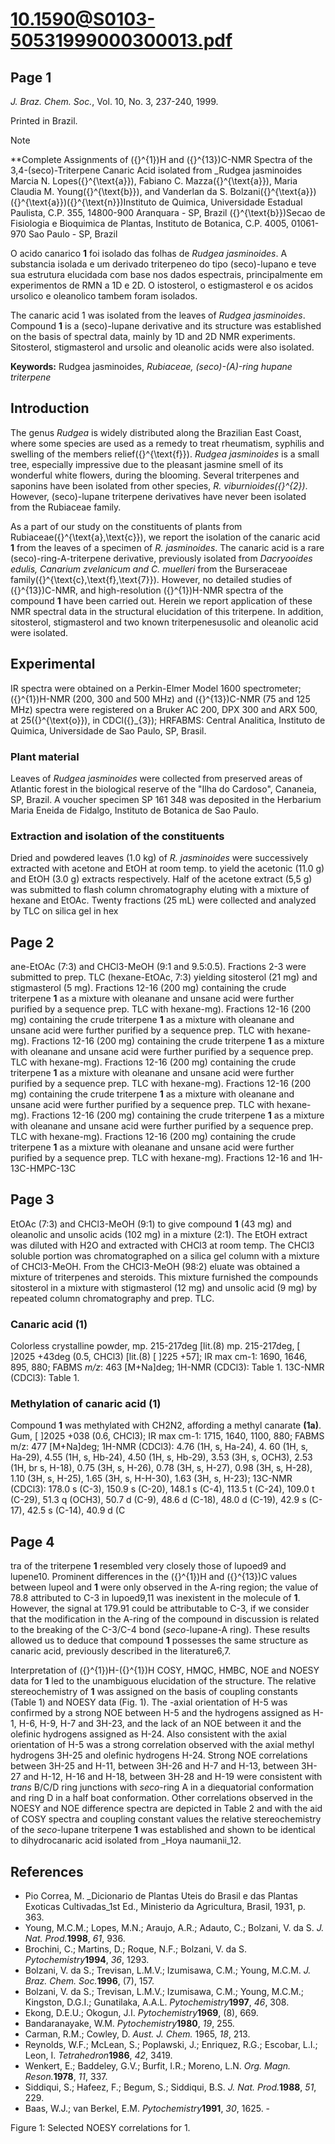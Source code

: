 # 10.1590@S0103-50531999000300013.pdf

## Page 1

_J. Braz. Chem. Soc._, Vol. 10, No. 3, 237-240, 1999.

Printed in Brazil.

Note

**Complete Assignments of \({}^{1}\)H and \({}^{13}\)C-NMR Spectra of the 3,4-\(seco\)-Triterpene Canaric Acid isolated from _Rudgea jasminoides Marcia N. Lopes\({}^{\text{a}}\), Fabiano C. Mazza\({}^{\text{a}}\), Maria Claudia M. Young\({}^{\text{b}}\), and Vanderlan da S. Bolzani\({}^{\text{a}}\)\({}^{\text{a}}\)\({}^{\text{n}}\)Instituto de Quimica, Universidade Estadual Paulista, C.P. 355, 14800-900 Aranquara - SP, Brazil \({}^{\text{b}}\)Secao de Fisiologia e Bioquimica de Plantas, Instituto de Botanica, C.P. 4005, 01061-970 Sao Paulo - SP, Brazil

O acido canarico **1** foi isolado das folhas de _Rudgea jasminoides_. A substancia isolada e um derivado triterpeneo do tipo \(seco\)-lupano e teve sua estrutura elucidada com base nos dados espectrais, principalmente em experimentos de RMN a 1D e 2D. O istosterol, o estigmasterol e os acidos ursolico e oleanolico tambem foram isolados.

The canaric acid 1 was isolated from the leaves of _Rudgea jasminoides_. Compound **1** is a \(seco\)-lupane derivative and its structure was established on the basis of spectral data, mainly by 1D and 2D NMR experiments. Sitosterol, stigmasterol and ursolic and oleanolic acids were also isolated.

**Keywords:** Rudgea jasminoides, _Rubiaceae, \(seco\)-\(A\)-ring hupane triterpene_

## Introduction

The genus _Rudgea_ is widely distributed along the Brazilian East Coast, where some species are used as a remedy to treat rheumatism, syphilis and swelling of the members relief\({}^{\text{f}}\). _Rudgea jasminoides_ is a small tree, especially impressive due to the pleasant jasmine smell of its wonderful white flowers, during the blooming. Several triterpenes and saponins have been isolated from other species, _R. viburnioides\({}^{2}\)_. However, \(seco\)-lupane triterpene derivatives have never been isolated from the Rubiaceae family.

As a part of our study on the constituents of plants from Rubiaceae\({}^{\text{a},\text{c}}\), we report the isolation of the canaric acid **1** from the leaves of a specimen of _R. jasminoides_. The canaric acid is a rare \(seco\)-ring-A-triterpene derivative, previously isolated from _Dacryooides edulis, Canarium zvelanicum and C. muelleri_ from the Burseraceae family\({}^{\text{c},\text{f},\text{7}}\). However, no detailed studies of \({}^{13}\)C-NMR, and high-resolution \({}^{1}\)H-NMR spectra of the compound **1** have been carried out. Herein we report application of these NMR spectral data in the structural elucidation of this triterpene. In addition, sitosterol, stigmasterol and two known triterpenesusolic and oleanolic acid were isolated.

## Experimental

IR spectra were obtained on a Perkin-Elmer Model 1600 spectrometer; \({}^{1}\)H-NMR (200, 300 and 500 MHz) and \({}^{13}\)C-NMR (75 and 125 MHz) spectra were registered on a Bruker AC 200, DPX 300 and ARX 500, at 25\({}^{\text{o}}\), in CDCl\({}_{3}\); HRFABMS: Central Analitica, Instituto de Quimica, Universidade de Sao Paulo, SP, Brasil.

### Plant material

Leaves of _Rudgea jasminoides_ were collected from preserved areas of Atlantic forest in the biological reserve of the "Ilha do Cardoso", Cananeia, SP, Brazil. A voucher specimen SP 161 348 was deposited in the Herbarium Maria Eneida de Fidalgo, Instituto de Botanica de Sao Paulo.

### Extraction and isolation of the constituents

Dried and powdered leaves (1.0 kg) of _R. jasminoides_ were successively extracted with acetone and EtOH at room temp. to yield the acetonic (11.0 g) and EtOH (3.0 g) extracts respectively. Half of the acetone extract (5,5 g) was submitted to flash column chromatography eluting with a mixture of hexane and EtOAc. Twenty fractions (25 mL) were collected and analyzed by TLC on silica gel in hex 

## Page 2

ane-EtOAc (7:3) and CHCl3-MeOH (9:1 and 9.5:0.5). Fractions 2-3 were submitted to prep. TLC (hexane-EtOAc, 7:3) yielding sitosterol (21 mg) and stigmasterol (5 mg). Fractions 12-16 (200 mg) containing the crude triterpene **1** as a mixture with oleanane and unsane acid were further purified by a sequence prep. TLC with hexane-mg). Fractions 12-16 (200 mg) containing the crude triterpene **1** as a mixture with oleanane and unsane acid were further purified by a sequence prep. TLC with hexane-mg). Fractions 12-16 (200 mg) containing the crude triterpene **1** as a mixture with oleanane and unsane acid were further purified by a sequence prep. TLC with hexane-mg). Fractions 12-16 (200 mg) containing the crude triterpene **1** as a mixture with oleanane and unsane acid were further purified by a sequence prep. TLC with hexane-mg). Fractions 12-16 (200 mg) containing the crude triterpene **1** as a mixture with oleanane and unsane acid were further purified by a sequence prep. TLC with hexane-mg). Fractions 12-16 (200 mg) containing the crude triterpene **1** as a mixture with oleanane and unsane acid were further purified by a sequence prep. TLC with hexane-mg). Fractions 12-16 (200 mg) containing the crude triterpene **1** as a mixture with oleanane and unsane acid were further purified by a sequence prep. TLC with hexane-mg). Fractions 12-16 and 1H-13C-HMPC-13C

## Page 3

EtOAc (7:3) and CHCl3-MeOH (9:1) to give compound **1** (43 mg) and oleanolic and unsolic acids (102 mg) in a mixture (2:1). The EtOH extract was diluted with H2O and extracted with CHCl3 at room temp. The CHCl3 soluble portion was chromatographed on a silica gel column with a mixture of CHCl3-MeOH. From the CHCl3-MeOH (98:2) eluate was obtained a mixture of triterpenes and steroids. This mixture furnished the compounds sitosterol in a mixture with stigmasterol (12 mg) and unsolic acid (9 mg) by repeated column chromatography and prep. TLC.

### Canaric acid (1)

Colorless crystalline powder, mp. 215-217deg [lit.(8) mp. 215-217deg, [ ]2025 +43deg (0.5, CHCl3) [lit.(8) [ ]225 +57]; IR max cm-1: 1690, 1646, 895, 880; FABMS _m/z_: 463 [M+Na]deg; 1H-NMR (CDCl3): Table 1. 13C-NMR (CDCl3): Table 1.

### Methylation of canaric acid (1)

Compound **1** was methylated with CH2N2, affording a methyl canarate **(1a)**. Gum, [ ]2025 +038 (0.6, CHCl3); IR max cm-1: 1715, 1640, 1100, 880; FABMS m/z: 477 [M+Na]deg; 1H-NMR (CDCl3): 4.76 (1H, s, Ha-24), 4. 60 (1H, s, Ha-29), 4.55 (1H, s, Hb-24), 4.50 (1H, s, Hb-29), 3.53 (3H, s, OCH3), 2.53 (1H, br s, H-18), 0.75 (3H, s, H-26), 0.78 (3H, s, H-27), 0.98 (3H, s, H-28), 1.10 (3H, s, H-25), 1.65 (3H, s, H-H-30), 1.63 (3H, s, H-23); 13C-NMR (CDCl3): 178.0 s (C-3), 150.9 s (C-20), 148.1 s (C-4), 113.5 t (C-24), 109.0 t (C-29), 51.3 q (OCH3), 50.7 d (C-9), 48.6 d (C-18), 48.0 d (C-19), 42.9 s (C-17), 42.5 s (C-14), 40.9 d (C

## Page 4

tra of the triterpene **1** resembled very closely those of lupoed9 and lupene10. Prominent differences in the \({}^{1}\)H and \({}^{13}\)C values between lupeol and **1** were only observed in the A-ring region; the value of 78.8 attributed to C-3 in lupoed9,11 was inexistent in the molecule of **1**. However, the signal at 179.91 could be attributable to C-3, if we consider that the modification in the A-ring of the compound in discussion is related to the breaking of the C-3/C-4 bond (_seco_-lupane-A ring). These results allowed us to deduce that compound **1** possesses the same structure as canaric acid, previously described in the literature6,7.

Interpretation of \({}^{1}\)H-\({}^{1}\)H COSY, HMQC, HMBC, NOE and NOESY data for **1** led to the unambiguous elucidation of the structure. The relative stereochemistry of **1** was assigned on the basis of coupling constants (Table 1) and NOESY data (Fig. 1). The -axial orientation of H-5 was confirmed by a strong NOE between H-5 and the hydrogens assigned as H-1, H-6, H-9, H-7 and 3H-23, and the lack of an NOE between it and the olefinic hydrogens assigned as H-24. Also consistent with the axial orientation of H-5 was a strong correlation observed with the axial methyl hydrogens 3H-25 and olefinic hydrogens H-24. Strong NOE correlations between 3H-25 and H-11, between 3H-26 and H-7 and H-13, between 3H-27 and H-12, H-16 and H-18, between 3H-28 and H-19 were consistent with _trans_ B/C/D ring junctions with _seco_-ring A in a diequatorial conformation and ring D in a half boat conformation. Other correlations observed in the NOESY and NOE difference spectra are depicted in Table 2 and with the aid of COSY spectra and coupling constant values the relative stereochemistry of the _seco_-lupane triterpene **1** was established and shown to be identical to dihydrocanaric acid isolated from _Hoya naumanii_12.

## References

- Pio Correa, M. _Dicionario de Plantas Uteis do Brasil e das Plantas Exoticas Cultivadas_1st Ed., Ministerio da Agricultura, Brasil, 1931, p. 363.
- Young, M.C.M.; Lopes, M.N.; Araujo, A.R.; Adauto, C.; Bolzani, V. da S. _J. Nat. Prod._**1998**, _61_, 936.
- Brochini, C.; Martins, D.; Roque, N.F.; Bolzani, V. da S. _Pytochemistry_**1994**, _36_, 1293.
- Bolzani, V. da S.; Trevisan, L.M.V.; Izumisawa, C.M.; Young, M.C.M. _J. Braz. Chem. Soc._**1996**, \(7\), 157.
- Bolzani, V. da S.; Trevisan, L.M.V.; Izumisawa, C.M.; Young, M.C.M.; Kingston, D.G.I.; Gunatilaka, A.A.L. _Pytochemistry_**1997**, _46_, 308.
- Ekong, D.E.U.; Okogun, J.I. _Pytochemistry_**1969**, \(8\), 669.
- Bandaranayake, W.M. _Pytochemistry_**1980**, _19_, 255.
- Carman, R.M.; Cowley, D. _Aust. J. Chem._ 1965, _18_, 213.
- Reynolds, W.F.; McLean, S.; Poplawski, J.; Enriquez, R.G.; Escobar, L.I.; Leon, I. _Tetrahedron_**1986**, _42_, 3419.
- Wenkert, E.; Baddeley, G.V.; Burfit, I.R.; Moreno, L.N. _Org. Magn. Reson._**1978**, _11_, 337.
- Siddiqui, S.; Hafeez, F.; Begum, S.; Siddiqui, B.S. _J. Nat. Prod._**1988**, _51_, 229.
- Baas, W.J.; van Berkel, E.M. _Pytochemistry_**1991**, _30_, 1625. -

Figure 1: Selected NOESY correlations for 1.



